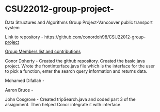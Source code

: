 # CSU22012-group-project-
Data Structures and Algorithms Group Project-Vancouver public transport system

Link to repository - https://github.com/conordoh98/CSU22012-group-project

<ins>Group Members list and contributions</ins>

Conor Doherty - Created the github repository. Created the basic java project. Wrote the frontInterface.java file which is the interface for the user to pick a function, enter the search query information and returns data.

Mohamed Difallah - 

Aaron Bruce - 

John Cosgrove -  Created tripSearch.java and coded part 3 of the assignment. Then helped Conor integrate it with interface.
